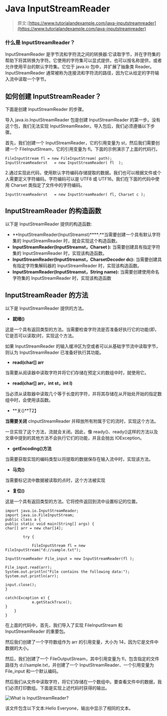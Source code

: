# Java InputStreamReader

> 原文:[https://www.tutorialandexample.com/java-inputstreamreader](https://www.tutorialandexample.com/java-inputstreamreader)

### 什么是 InputStreamReader？

InputStreamReader 是字节流和字符流之间的转换器:它读取字节，并在字符集的帮助下将其转换为字符。它使用的字符集可以显式提供，也可以按名称提供，或者允许使用平台的默认字符集。它位于 java.io 包中，并扩展了抽象类 Reader。InputStreamReader 通常被称为连接流和字符流的路径，因为它从给定的字符输入流中读取一个字节。

## 如何创建 InputStreamReader？

下面是创建 InputStreamReader 的步骤。

导入 java.io.InputStreamReader 包是创建 InputStreamReader 的第一步。没有这个包，我们无法实现 InputStreamReader。导入包后，我们必须遵循以下步骤。

首先，我们创建一个 InputStreamReader，它的引用变量为 st，然后我们需要创建一个 FileInputStream，它的引用变量为 fl。下面的示例演示了上面的代码行。

```
FileInputStream fl = new FileInputStream( path);
InputStreamReaderst   = new InputStreamReader( fl  );
```

2.通过实现此代码，使用默认字符编码存储提取的数据。我们也可以根据文件或个人需要定义字符编码。字符编码可以是 UTF8 或 UTF16。我们在下面的代码中使用 Charset 类指定了文件中的字符编码。

```
InputStreamReaderst   = new InputStreamReader( fl, Charset c );
```

## InputStreamReader 的构造函数

以下是 InputStreamReader 提供的构造函数:

*   **InputStreamReader(InputStreamst)****:**当需要创建一个具有默认字符集的 InputStreamReader 时，就会实现这个构造函数。
*   **InputStreamReader(InputStreamst，Charset ):** 当需要创建具有指定字符集的 InputStreamReader 时，实现该构造函数。
*   **InputStreamReader(InputStreamst，CharsetDecoder dc):** 当需要创建具有指定字符集解码器的 InputStreamReader 时，实现该构造函数。
*   **InputStreamReader(InputStreamst，String name):** 当需要创建使用命名字符集的 InputStreamReader 时，实现该构造函数

## InputStreamReader 的方法

以下是 InputStreamReader 提供的方法。

*   **就绪()**

这是一个具有返回类型的方法。当需要检查字符流是否准备好执行它的功能(即，它是否可以读取)时，实现这个方法。

如果 InputStreamReader 的输入缓冲区为空或者可以从基础字节流中读取字节，则认为 InputStreamReader 已准备好执行其功能。

*   **read(char[] arr**

当需要从阅读器中读取字符并将它们存储在预定义的数组中时，就使用它。

*   **read(char[] arr，int st，int l)**

当必须从读取器中读取几个等于长度的字符，并将其存储在从开始处开始的指定数组中时，会使用该函数。

*   **关()**T2】

**当需要关闭** cInputStreamReader 并释放所有附属于它的流时，实现这个方法。

一旦实现了这个方法，流就会关闭。因此，像 ready()、ready()这样的方法以及文章中提到的其他方法不会执行它们的功能，并且会抛出 IOException。

*   **getEncoding()方法**

当需要获取实现的编码类型以将提取的数据保存在输入流中时，实现该方法。

*   **马克()**

当需要标记流中数据被读取的点时，这个方法被实现

*   **复位()**

这是一个具有返回类型的方法。它将控件返回到流中设置标记的位置。

```
import java.io.InputStreamReader;
import java.io.FileInputStream;
public class a {
public static void main(String[] args) {
char[] arr = new char[14];

        try {

            FileInputStream fl = new FileInputStream("d://sample.txt");

InputStreamReader File_input = new InputStreamReader(fl );

File_input.read(arr);
System.out.println("File contains the following data:");
System.out.println(arr);

input.close();
}

catch(Exception e) {
            e.getStackTrace();
}
    }
}
```

在上面的代码中，首先，我们导入了实现 FileInputStream 和 InputStreamReader 的重要包。

然后我们创建了一个字符数组作为 arr 的引用变量，大小为 14，因为它是文件中数据的大小。

然后，我们创建了一个 FileOutputStream，其中引用变量为 fl，包含指定的文件路径为 d://sample.txt，并创建了一个 InputStreamReader、一个引用变量为 File_input 和一个默认编码。

然后我们从文件中读取字符，将它们存储在一个数组中。要查看文件中的数据，我们必须打印数组。下面是实现上述代码时获得的输出。

![What is InputStreamReader?](../Images/b2a1c6debc223d1a0cf94ee65f4a5b9d.png)  

该文件包含以下文本:Hello Everyone，输出中显示了相同的文本。